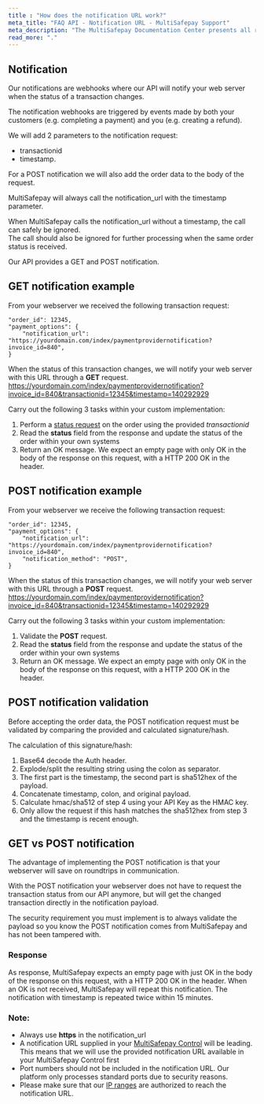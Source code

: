 ```yaml
---
title : "How does the notification URL work?"
meta_title: "FAQ API - Notification URL - MultiSafepay Support"
meta_description: "The MultiSafepay Documentation Center presents all relevant information about our Plugins and API. You can also find support pages for Payment Methods, Tools and General Questions as well as the contact details of our Support and Integration Teams."
read_more: "."
---
```

## Notification
Our notifications are webhooks where our API will notify your web server when the status of a transaction changes. 

The notification webhooks are triggered by events made by both your customers (e.g. completing a payment) and you (e.g. creating a refund).
  
We will add 2 parameters to the notification request:

* transactionid  
* timestamp. 

For a POST notification we will also add the order data to the body of the request.

MultiSafepay will always call the notification_url with the timestamp parameter. 

When MultiSafepay calls the notification_url without a timestamp, the call can safely be ignored.  
The call should also be ignored for further processing when the same order status is received. 

Our API provides a GET and POST notification.

## GET notification example
From your webserver we received the following transaction request:

```
"order_id": 12345,  
"payment_options": {
    "notification_url": "https://yourdomain.com/index/paymentprovidernotification?invoice_id=840",
}
```

When the status of this transaction changes, we will notify your web server with this URL through a **GET** request.
https://yourdomain.com/index/paymentprovidernotification?invoice_id=840&transactionid=12345&timestamp=140292929

Carry out the following 3 tasks within your custom implementation: 

1. Perform a [status request](/api/#retrieve-an-order) on the order using the provided _transactionid_
2. Read the **status** field from the response and update the status of the order within your own systems
3. Return an OK message. We expect an empty page with only OK in the body of the response on this request, with a HTTP 200 OK in the header.

## POST notification example
From your webserver we receive the following transaction request:

```
"order_id": 12345,  
"payment_options": {
    "notification_url": "https://yourdomain.com/index/paymentprovidernotification?invoice_id=840",
    "notification_method": "POST",
}
```

When the status of this transaction changes, we will notify your web server with this URL through a **POST** request.
https://yourdomain.com/index/paymentprovidernotification?invoice_id=840&transactionid=12345&timestamp=140292929

Carry out the following 3 tasks within your custom implementation: 

1. Validate the **POST** request.
2. Read the **status** field from the response and update the status of the order within your own systems
3. Return an OK message. We expect an empty page with only OK in the body of the response on this request, with a HTTP 200 OK in the header.

## POST notification validation
Before accepting the order data, the POST notification request must be validated by comparing the provided and calculated signature/hash.

The calculation of this signature/hash:

1. Base64 decode the Auth header.
2. Explode/split the resulting string using the colon as separator.
3. The first part is the timestamp, the second part is sha512hex of the payload.
4. Concatenate timestamp, colon, and original payload.
5. Calculate hmac/sha512 of step 4 using your API Key as the HMAC key.
6. Only allow the request if this hash matches the sha512hex from step 3 and the timestamp is recent enough.

## GET vs POST notification
The advantage of implementing the POST notification is that your webserver will save on roundtrips in communication.

With the POST notification your webserver does not have to request the transaction status from our API anymore, but will get the changed transaction directly in the notification payload.

The security requirement you must implement is to always validate the payload so you know the POST notification comes from MultiSafepay and has not been tampered with.

### Response
As response, MultiSafepay expects an empty page with just OK in the body of the response on this request, with a HTTP 200 OK in the header.
When an OK is not received, MultiSafepay will repeat this notification. The notification with timestamp is repeated twice within 15 minutes. 

### Note:

* Always use **https** in the notification_url
* A notification URL supplied in your [MultiSafepay Control](https://merchant.multisafepay.com) will be leading. This means that we will use the provided notification URL available in your MultiSafepay Control first 
* Port numbers should not be included in the notification URL. Our platform only processes standard ports due to security reasons. 
* Please make sure that our [IP ranges](/faq/general/ip-ranges/) are authorized to reach the notification URL.
